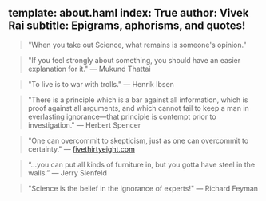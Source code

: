 template: about.haml
index: True
author: Vivek Rai
subtitle: Epigrams, aphorisms, and quotes!
---

> "When you take out Science, what remains is someone's opinion."

> "If you feel strongly about something, you should have an easier explanation for it." — Mukund Thattai

> "To live is to war with trolls." — Henrik Ibsen 

> "There is a principle which is a bar against all information, which is proof against all arguments, and which cannot fail to keep a man in everlasting ignorance—that principle is contempt prior to investigation." — Herbert Spencer

> "One can overcommit to skepticism, just as one can overcommit to certainty." — [fivethirtyeight.com](fivethirtyeight.com)

> “…you can put all kinds of furniture in, but you gotta have steel in the walls.” — Jerry Sienfeld

> "Science is the belief in the ignorance of experts!" — Richard Feyman
